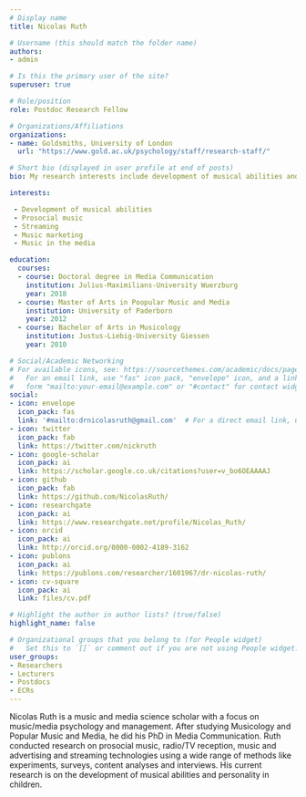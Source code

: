 ```yaml
---
# Display name
title: Nicolas Ruth

# Username (this should match the folder name)
authors:
- admin

# Is this the primary user of the site?
superuser: true

# Role/position
role: Postdoc Research Fellow

# Organizations/Affiliations
organizations:
- name: Goldsmiths, University of London
  url: "https://www.gold.ac.uk/psychology/staff/research-staff/"

# Short bio (displayed in user profile at end of posts)
bio: My research interests include development of musical abilities and personality, streaming, music marketing and management, music in media, prosocial music.

interests:

 - Development of musical abilities
 - Prosocial music
 - Streaming
 - Music marketing
 - Music in the media

education:
  courses:
  - course: Doctoral degree in Media Communication
    institution: Julius-Maximilians-University Wuerzburg
    year: 2018
  - course: Master of Arts in Poopular Music and Media
    institution: University of Paderborn
    year: 2012
  - course: Bachelor of Arts in Musicology
    institution: Justus-Liebig-University Giessen
    year: 2010

# Social/Academic Networking
# For available icons, see: https://sourcethemes.com/academic/docs/page-builder/#icons
#   For an email link, use "fas" icon pack, "envelope" icon, and a link in the
#   form "mailto:your-email@example.com" or "#contact" for contact widget.
social:
- icon: envelope
  icon_pack: fas
  link: '#mailto:drnicolasruth@gmail.com'  # For a direct email link, use "mailto:test@example.org".
- icon: twitter
  icon_pack: fab
  link: https://twitter.com/nickruth
- icon: google-scholar
  icon_pack: ai
  link: https://scholar.google.co.uk/citations?user=v_bo6OEAAAAJ
- icon: github
  icon_pack: fab
  link: https://github.com/NicolasRuth/
- icon: researchgate
  icon_pack: ai
  link: https://www.researchgate.net/profile/Nicolas_Ruth/
- icon: orcid
  icon_pack: ai
  link: http://orcid.org/0000-0002-4189-3162
- icon: publons
  icon_pack: ai
  link: https://publons.com/researcher/1601967/dr-nicolas-ruth/
- icon: cv-square
  icon_pack: ai
  link: files/cv.pdf

# Highlight the author in author lists? (true/false)
highlight_name: false

# Organizational groups that you belong to (for People widget)
#   Set this to `[]` or comment out if you are not using People widget.
user_groups:
- Researchers
- Lecturers
- Postdocs
- ECRs
---
```


Nicolas Ruth is a music and media science scholar with a focus on music/media psychology and management. After studying Musicology and Popular Music and Media, he did his PhD in Media Communication. Ruth conducted research on prosocial music, radio/TV reception, music and advertising and streaming technologies using a wide range of methods like experiments, surveys, content analyses and interviews. His current research is on the development of musical abilities and personality in children.

